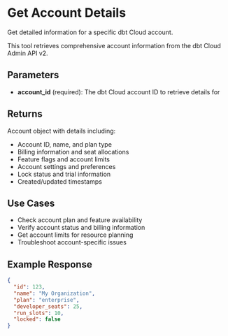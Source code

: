 # Get Account Details

Get detailed information for a specific dbt Cloud account.

This tool retrieves comprehensive account information from the dbt Cloud Admin API v2.

## Parameters

- **account_id** (required): The dbt Cloud account ID to retrieve details for

## Returns

Account object with details including:

- Account ID, name, and plan type
- Billing information and seat allocations
- Feature flags and account limits
- Account settings and preferences
- Lock status and trial information
- Created/updated timestamps

## Use Cases

- Check account plan and feature availability
- Verify account status and billing information
- Get account limits for resource planning
- Troubleshoot account-specific issues

## Example Response

```json
{
  "id": 123,
  "name": "My Organization",
  "plan": "enterprise",
  "developer_seats": 25,
  "run_slots": 10,
  "locked": false
}
```

